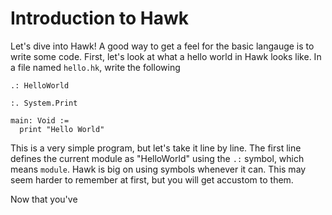 # Introduction to Hawk

Let's dive into Hawk! A good way to get a feel for the basic langauge is to write
some code. First, let's look at what a hello world in Hawk looks like. In a file
named ```hello.hk```, write the following
```
.: HelloWorld

:. System.Print

main: Void :=
  print "Hello World"
```

This is a very simple program, but let's take it line by line. The first line
defines the current module as "HelloWorld" using the ```.:``` symbol, which means
```module```. Hawk is big on using symbols whenever it can. This may seem harder to
remember at first, but you will get accustom to them.

Now that you've 

